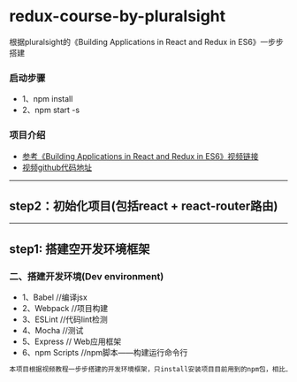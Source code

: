 # redux-course-by-pluralsight
根据pluralsight的《Building Applications in React and Redux in ES6》一步步搭建

### 启动步骤
* 1、npm install
* 2、npm start -s

### 项目介绍
* [参考《Building Applications in React and Redux in ES6》视频链接](https://www.pluralsight.com/courses/react-redux-react-router-es6)
* [视频github代码地址](https://github.com/coryhouse/pluralsight-redux-starter)

* **

## step2：初始化项目(包括react + react-router路由) 

* **

## step1: 搭建空开发环境框架

### 二、搭建开发环境(Dev environment)
* 1、Babel   //编译jsx
* 2、Webpack //项目构建
* 3、ESLint //代码lint检测
* 4、Mocha //测试
* 5、Express // Web应用框架
* 6、npm Scripts //npm脚本——构建运行命令行

```bash
本项目根据视频教程一步步搭建的开发环境框架，只install安装项目目前用到的npm包，相比上面的github源码要少一些暂时无用项
```
